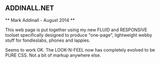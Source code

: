 ADDINALL.NET
-------------------------------
** Mark Addinall - August 2014 **

This web page is put together using my new FLUID and RESPONSIVE toolset specifically designed to produce "one-page", lightweight webby stuff for fondleslabs, phones and lappies.

Seems to work OK.  The LOOK-N-FEEL now has completely evolved to be PURE CSS.  Not a bit of markup anywhere else.

